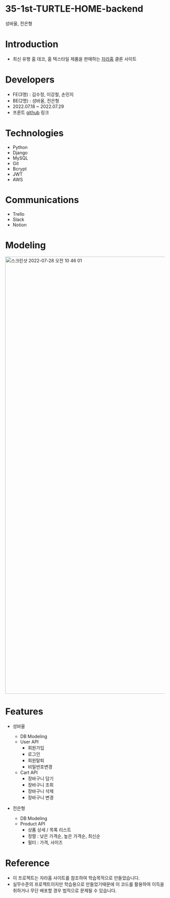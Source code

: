 # 35-1st-TURTLE-HOME-backend
성바울, 전은형

# Introduction
- 최신 유행 홈 데코, 홈 텍스타일 제품을 판매하는 [자라홈](https://www.zarahome.com/kr/) 클론 사이트

# Developers
- FE(3명) : 김수정, 이강철, 손민지
- BE(2명) : 성바울, 전은형
- 2022.07.18 ~ 2022.07.29
- 프론트 [github](https://github.com/wecode-bootcamp-korea/35-1st-TURTLE-HOME-frontend) 링크

# Technologies
- Python
- Django
- MySQL
- Git
- Bcrypt
- JWT
- AWS

# Communications
- Trello
- Slack
- Notion

# Modeling
<img width="1381" alt="스크린샷 2022-07-28 오전 10 46 01" src="https://user-images.githubusercontent.com/78359232/181875825-64d7c1f4-58ce-4ed9-9e48-11e9322e484e.png">

# Features
- 성바울
  - DB Modeling
  - User API
    - 회원가입
    - 로그인
    - 회원탈퇴
    - 비밀번호변경
  - Cart API
    - 장바구니 담기
    - 장바구니 조회
    - 장바구니 삭제
    - 장바구니 변경
    
- 전은형
  - DB Modeling
  - Product API
    - 상품 상세 / 목록 리스트
    - 정렬 : 낮은 가격순, 높은 가격순, 최신순
    - 필터 : 가격, 사이즈
    
# Reference
- 이 프로젝트는 자라홈 사이트를 참조하여 학습목적으로 만들었습니다.
- 실무수준의 프로젝트이지만 학습용으로 만들었기때문에 이 코드를 활용하여 이득을 취하거나 무단 배포할 경우 법적으로 문제될 수 있습니다.

